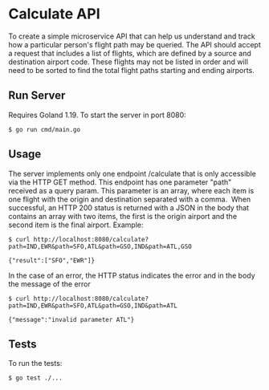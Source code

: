 Calculate API
=============
To create a simple microservice API that can help us understand and track how a particular person's flight path may be queried.
The API should accept a request that includes a list of flights, which are defined by a source and destination airport code.
These flights may not be listed in order and will need to be sorted to find the total flight paths starting and ending airports.

Run Server
----------
Requires Goland 1.19.
To start the server in port 8080:

    $ go run cmd/main.go

Usage
-----

The server implements only one endpoint /calculate that is only accessible via the HTTP GET method.
This endpoint has one parameter "path" received as a query param. This parameter is an array, where each item is one flight with the origin and destination separated with a comma. 
When successful, an HTTP 200 status is returned with a JSON in the body that contains an array with two items, the first is the origin airport and the second item is the final airport.
Example:

    $ curl http://localhost:8080/calculate?path=IND,EWR&path=SFO,ATL&path=GSO,IND&path=ATL,GSO

    {"result":["SFO","EWR"]}

In the case of an error, the HTTP status indicates the error and in the body the message of the error

    $ curl http://localhost:8080/calculate?path=IND,EWR&path=SFO,ATL&path=GSO,IND&path=ATL

    {"message":"invalid parameter ATL"}

Tests
-----

To run the tests:

    $ go test ./...
